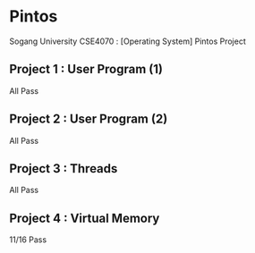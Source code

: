# Pintos
Sogang University CSE4070 : [Operating System] Pintos Project 

## Project 1 : User Program (1)
All Pass

## Project 2 : User Program (2)
All Pass

## Project 3 : Threads
All Pass

## Project 4 : Virtual Memory
11/16 Pass
